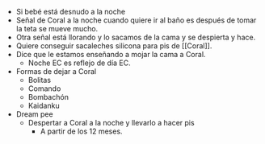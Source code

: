 - Si bebé está desnudo a la noche
- Señal de Coral a la noche cuando quiere ir al baño es después de tomar la teta se mueve mucho.
- Otra señal está llorando y lo sacamos de la cama y se despierta y hace.
- Quiere conseguir sacaleches silicona para pis de [[Coral]].
- Dice que le estamos enseñando a mojar la cama a Coral.
	- Noche EC es reflejo de día EC.
- Formas de dejar a Coral
	- Bolitas
	- Comando
	- Bombachón
	- Kaidanku
- Dream pee
	- Despertar a Coral a la noche y llevarlo a hacer pis
		- A partir de los 12 meses.